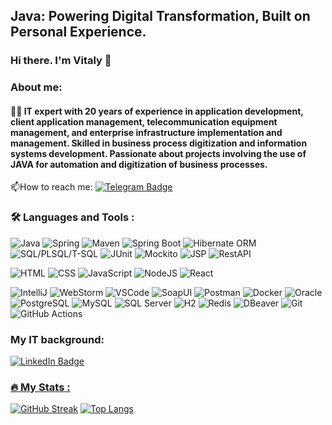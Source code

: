 ## Java: Powering Digital Transformation, Built on Personal Experience.

### Hi there. I'm Vitaly 👋

### About me:

#### :man_technologist: IT expert with 20 years of experience in application development, client application management, telecommunication equipment management, and enterprise infrastructure implementation and management. Skilled in business process digitization and information systems development. Passionate about projects involving the use of JAVA for automation and digitization of business processes.

:mailbox:How to reach me: [![Telegram Badge](https://img.shields.io/badge/-@vburcovschi-blue?style=flat&logo=Telegram&logoColor=white)](https://t.me/vburcovschi)

### :hammer_and_wrench: Languages and Tools :
![Java](https://img.shields.io/badge/Java-ED8B00?style=for-the-badge&logo=java&logoColor=white)
![Spring](https://img.shields.io/badge/Spring-6DB33F?style=for-the-badge&logo=spring&logoColor=white)
![Maven](https://img.shields.io/badge/Maven-C71A36?style=for-the-badge&logo=apache-maven&logoColor=white)
![Spring Boot](https://img.shields.io/badge/Spring_Boot-6DB33F?style=for-the-badge&logo=spring-boot&logoColor=white)
![Hibernate ORM](https://img.shields.io/badge/Hibernate_ORM-59666C?style=for-the-badge&logo=hibernate&logoColor=white)
![SQL/PLSQL/T-SQL](https://img.shields.io/badge/SQL_PLSQL_T_SQL-CC2927?style=for-the-badge&logo=sql&logoColor=white)
![JUnit](https://img.shields.io/badge/JUnit-25A162?style=for-the-badge&logo=junit5&logoColor=white)
![Mockito](https://img.shields.io/badge/Mockito-EBEEED?style=for-the-badge&logo=mockito&logoColor=black)
![JSP](https://img.shields.io/badge/JSP-007396?style=for-the-badge&logo=java&logoColor=white)
![RestAPI](https://img.shields.io/badge/Rest_API-009688?style=for-the-badge&logo=api&logoColor=white)

![HTML](https://img.shields.io/badge/HTML-E34F26?style=for-the-badge&logo=html5&logoColor=white)
![CSS](https://img.shields.io/badge/CSS-1572B6?style=for-the-badge&logo=css3&logoColor=white)
![JavaScript](https://img.shields.io/badge/JavaScript-F7DF1E?style=for-the-badge&logo=javascript&logoColor=black)
![NodeJS](https://img.shields.io/badge/node.js-6DA55F?style=for-the-badge&logo=node.js&logoColor=white)
![React](https://img.shields.io/badge/react-%2320232a.svg?style=for-the-badge&logo=react&logoColor=%2361DAFB)

![IntelliJ](https://img.shields.io/badge/IntelliJ-000000?style=for-the-badge&logo=intellij-idea&logoColor=white)
![WebStorm](https://img.shields.io/badge/WebStorm-000000?style=for-the-badge&logo=webstorm&logoColor=white)
![VSCode](https://img.shields.io/badge/VSCode-007ACC?style=for-the-badge&logo=visual-studio-code&logoColor=white)
![SoapUI](https://img.shields.io/badge/SoapUI-6AAD3D?style=for-the-badge&logo=soapui&logoColor=black)
![Postman](https://img.shields.io/badge/Postman-FF6C37?style=for-the-badge&logo=postman&logoColor=white)
![Docker](https://img.shields.io/badge/Docker-316192?style=for-the-badge&logo=docker&logoColor=white)
![Oracle](https://img.shields.io/badge/Oracle-F80000?style=for-the-badge&logo=oracle&logoColor=white)
![PostgreSQL](https://img.shields.io/badge/PostgreSQL-336791?style=for-the-badge&logo=postgresql&logoColor=white)
![MySQL](https://img.shields.io/badge/MySQL-4479A1?style=for-the-badge&logo=mysql&logoColor=white)
![SQL Server](https://img.shields.io/badge/SQL_Server-CC2927?style=for-the-badge&logo=microsoft-sql-server&logoColor=white)
![H2](https://img.shields.io/badge/H2-87CEEB?style=for-the-badge&logo=h2&logoColor=white)
![Redis](https://img.shields.io/badge/Redis-DC382D?style=for-the-badge&logo=redis&logoColor=white)
![DBeaver](https://img.shields.io/badge/DBeaver-000000?style=for-the-badge&logo=dbeaver&logoColor=white)
![Git](https://img.shields.io/badge/Git-F05032?style=for-the-badge&logo=git&logoColor=white)
![GitHub Actions](https://img.shields.io/badge/github%20actions-%232671E5.svg?style=for-the-badge&logo=githubactions&logoColor=white)

### My IT background:
<div id="badges">
  <a href="https://www.linkedin.com/in/burcovschi-vitalie-2623791b/">
    <img src="https://img.shields.io/badge/LinkedIn-blue?style=for-the-badge&logo=linkedin&logoColor=white" alt="LinkedIn Badge"/>
</div>
  
<img src="https://komarev.com/ghpvc/?username=vburcovschi&style=flat-square&color=blue" alt=""/>

### :fire: My Stats :
[![GitHub Streak](https://github-readme-streak-stats.herokuapp.com?user=vburcovschi&theme=dark&border_radius=4.7&date_format=j%20M%5B%20Y%5D)](https://git.io/streak-stats)
[![Top Langs](https://github-readme-stats.vercel.app/api/top-langs/?username=vburcovschi&layout=compact&theme=vision-friendly-dark)](https://github.com/anuraghazra/github-readme-stats)
<!--
**vburcovschi/vburcovschi** is a ✨ _special_ ✨ repository because its `README.md` (this file) appears on your GitHub profile.

Here are some ideas to get you started:

- 🔭 I’m currently working on ...
- 🌱 I’m currently learning ...
- 👯 I’m looking to collaborate on ...
- 🤔 I’m looking for help with ...
- 💬 Ask me about ...
- 📫 How to reach me: ...
- 😄 Pronouns: ...
- ⚡ Fun fact: ...
-->
